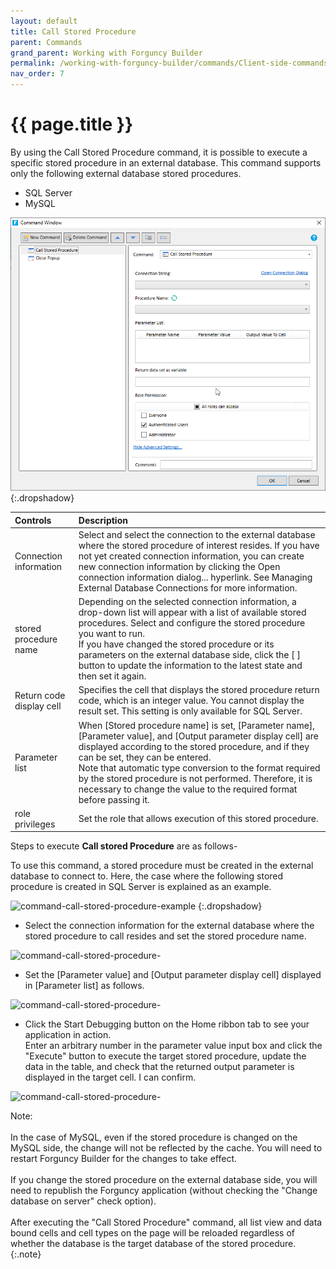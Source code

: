 ```yaml
---
layout: default
title: Call Stored Procedure
parent: Commands
grand_parent: Working with Forguncy Builder
permalink: /working-with-forguncy-builder/commands/Client-side-commands/call-stored-procedure
nav_order: 7
---
```


# {{ page.title }}

By using the Call Stored Procedure command, it is possible to execute a specific stored procedure in an external database. This command supports only the following external database stored procedures.

- SQL Server
- MySQL

![command-call-stored-procedure](/assets/images/product-images/command-call-stored-procedure.png)
{:.dropshadow}

|Controls|Description|
|:--|:--|
|Connection information|Select and select the connection to the external database where the stored procedure of interest resides. If you have not yet created connection information, you can create new connection information by clicking the Open connection information dialog... hyperlink. See Managing External Database Connections for more information.|
|stored procedure name|Depending on the selected connection information, a drop-down list will appear with a list of available stored procedures. Select and configure the stored procedure you want to run. <br/> If you have changed the stored procedure or its parameters on the external database side, click the [ ] button to update the information to the latest state and then set it again.|
|Return code display cell|Specifies the cell that displays the stored procedure return code, which is an integer value. You cannot display the result set. This setting is only available for SQL Server.|
|Parameter list|When [Stored procedure name] is set, [Parameter name], [Parameter value], and [Output parameter display cell] are displayed according to the stored procedure, and if they can be set, they can be entered. <br/> Note that automatic type conversion to the format required by the stored procedure is not performed. Therefore, it is necessary to change the value to the required format before passing it.|
|role privileges|Set the role that allows execution of this stored procedure.|

Steps to execute **Call stored Procedure** are as follows-

To use this command, a stored procedure must be created in the external database to connect to. Here, the case where the following stored procedure is created in SQL Server is explained as an example.

![command-call-stored-procedure-example](/assets/images/product-images/command-call-stored-procedure-example.png)
{:.dropshadow}

- Select the connection information for the external database where the stored procedure to call resides and set the stored procedure name.

![command-call-stored-procedure-](/assets/images/product-images/)

- Set the [Parameter value] and [Output parameter display cell] displayed in [Parameter list] as follows.

![command-call-stored-procedure-](/assets/images/product-images/)

- Click the Start Debugging button on the Home ribbon tab to see your application in action. <br/> Enter an arbitrary number in the parameter value input box and click the "Execute" button to execute the target stored procedure, update the data in the table, and check that the returned output parameter is displayed in the target cell. I can confirm.

![command-call-stored-procedure-](/assets/images/product-images/)

Note: <br/><br/> In the case of MySQL, even if the stored procedure is changed on the MySQL side, the change will not be reflected by the cache. You will need to restart Forguncy Builder for the changes to take effect. <br/><br/>If you change the stored procedure on the external database side, you will need to republish the Forguncy application (without checking the "Change database on server" check option). <br/><br/>After executing the "Call Stored Procedure" command, all list view and data bound cells and cell types on the page will be reloaded regardless of whether the database is the target database of the stored procedure.
{:.note}